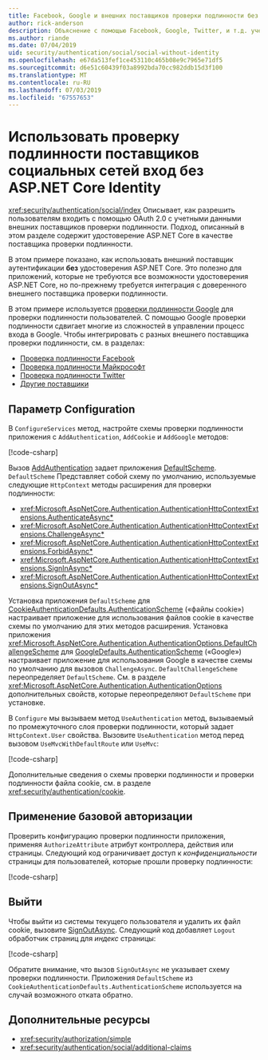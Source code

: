 ```yaml
---
title: Facebook, Google и внешних поставщиков проверки подлинности без ASP.NET Core Identity
author: rick-anderson
description: Объяснение с помощью Facebook, Google, Twitter, и т.д. учетная запись проверки подлинности пользователя без ASP.NET Core Identity.
ms.author: riande
ms.date: 07/04/2019
uid: security/authentication/social/social-without-identity
ms.openlocfilehash: e67da513fef1ce453110c465b08e9c7965e71df5
ms.sourcegitcommit: d6e51c60439f03a8992bda70cc982ddb15d3f100
ms.translationtype: MT
ms.contentlocale: ru-RU
ms.lasthandoff: 07/03/2019
ms.locfileid: "67557653"
---
```

# <a name="use-social-sign-in-provider-authentication-without-aspnet-core-identity"></a>Использовать проверку подлинности поставщиков социальных сетей вход без ASP.NET Core Identity

<xref:security/authentication/social/index> Описывает, как разрешить пользователям входить с помощью OAuth 2.0 с учетными данными внешних поставщиков проверки подлинности. Подход, описанный в этом разделе содержит удостоверение ASP.NET Core в качестве поставщика проверки подлинности.

В этом примере показано, как использовать внешний поставщик аутентификации **без** удостоверения ASP.NET Core. Это полезно для приложений, которые не требуются все возможности удостоверения ASP.NET Core, но по-прежнему требуется интеграция с доверенного внешнего поставщика проверки подлинности.

В этом примере используется [проверки подлинности Google](xref:security/authentication/google-logins) для проверки подлинности пользователей. С помощью Google проверки подлинности сдвигает многие из сложностей в управлении процесс входа в Google. Чтобы интегрировать с разных внешнего поставщика проверки подлинности, см. в разделах:

* [Проверка подлинности Facebook](xref:security/authentication/facebook-logins)
* [Проверка подлинности Майкрософт](xref:security/authentication/microsoft-logins)
* [Проверка подлинности Twitter](xref:security/authentication/twitter-logins)
* [Другие поставщики](xref:security/authentication/otherlogins)

## <a name="configuration"></a>Параметр Configuration

В `ConfigureServices` метод, настройте схемы проверки подлинности приложения с `AddAuthentication`, `AddCookie` и `AddGoogle` методов:

[!code-csharp[](social-without-identity/sample/Startup.cs?name=snippet1)]

Вызов [AddAuthentication](/dotnet/api/microsoft.extensions.dependencyinjection.authenticationservicecollectionextensions.addauthentication#Microsoft_Extensions_DependencyInjection_AuthenticationServiceCollectionExtensions_AddAuthentication_Microsoft_Extensions_DependencyInjection_IServiceCollection_System_Action_Microsoft_AspNetCore_Authentication_AuthenticationOptions__) задает приложения [DefaultScheme](xref:Microsoft.AspNetCore.Authentication.AuthenticationOptions.DefaultScheme). `DefaultScheme` Представляет собой схему по умолчанию, используемые следующие `HttpContext` методы расширения для проверки подлинности:

* <xref:Microsoft.AspNetCore.Authentication.AuthenticationHttpContextExtensions.AuthenticateAsync*>
* <xref:Microsoft.AspNetCore.Authentication.AuthenticationHttpContextExtensions.ChallengeAsync*>
* <xref:Microsoft.AspNetCore.Authentication.AuthenticationHttpContextExtensions.ForbidAsync*>
* <xref:Microsoft.AspNetCore.Authentication.AuthenticationHttpContextExtensions.SignInAsync*>
* <xref:Microsoft.AspNetCore.Authentication.AuthenticationHttpContextExtensions.SignOutAsync*>

Установка приложения `DefaultScheme` для [CookieAuthenticationDefaults.AuthenticationScheme](xref:Microsoft.AspNetCore.Authentication.Cookies.CookieAuthenticationDefaults.AuthenticationScheme) («файлы cookie») настраивает приложение для использования файлов cookie в качестве схемы по умолчанию для этих методов расширения. Установка приложения <xref:Microsoft.AspNetCore.Authentication.AuthenticationOptions.DefaultChallengeScheme> для [GoogleDefaults.AuthenticationScheme](xref:Microsoft.AspNetCore.Authentication.Google.GoogleDefaults.AuthenticationScheme) («Google») настраивает приложение для использования Google в качестве схемы по умолчанию для вызовов `ChallengeAsync`. `DefaultChallengeScheme` переопределяет `DefaultScheme`. См. в разделе <xref:Microsoft.AspNetCore.Authentication.AuthenticationOptions> дополнительных свойств, которые переопределяют `DefaultScheme` при установке.

В `Configure` мы вызываем метод `UseAuthentication` метод, вызываемый по промежуточного слоя проверки подлинности, который задает `HttpContext.User` свойства. Вызовите `UseAuthentication` метод перед вызовом `UseMvcWithDefaultRoute` или `UseMvc`:

[!code-csharp[](social-without-identity/sample/Startup.cs?name=snippet2)]

Дополнительные сведения о схемы проверки подлинности и проверки подлинности файла cookie, см. в разделе <xref:security/authentication/cookie>.

## <a name="applying-basic-authorization"></a>Применение базовой авторизации

Проверить конфигурацию проверки подлинности приложения, применяя `AuthorizeAttribute` атрибут контроллера, действия или страницы. Следующий код ограничивает доступ к *конфиденциальности* страницы для пользователей, которые прошли проверку подлинности:

[!code-csharp[](social-without-identity/sample/Pages/Privacy.cshtml.cs?name=snippet&highlight=1)]

## <a name="sign-out"></a>Выйти

Чтобы выйти из системы текущего пользователя и удалить их файл cookie, вызовите [SignOutAsync](/dotnet/api/microsoft.aspnetcore.authentication.authenticationhttpcontextextensions.signoutasync?view=aspnetcore-2.0). Следующий код добавляет `Logout` обработчик страниц для *индекс* страницы:

[!code-csharp[](social-without-identity/sample/Pages/Index.cshtml.cs?name=snippet&highlight=7-11)]

Обратите внимание, что вызов `SignOutAsync` не указывает схему проверки подлинности. Приложения `DefaultScheme` из `CookieAuthenticationDefaults.AuthenticationScheme` используется на случай возможного отката обратно.

## <a name="additional-resources"></a>Дополнительные ресурсы

* <xref:security/authorization/simple>
* <xref:security/authentication/social/additional-claims>
